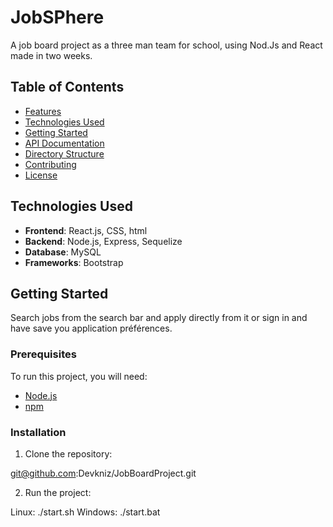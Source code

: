 # JobSPhere

A job board project as a three man team for school, using Nod.Js and React made in two weeks.



## Table of Contents

- [Features](#features)
- [Technologies Used](#technologies-used)
- [Getting Started](#getting-started)
- [API Documentation](#api-documentation)
- [Directory Structure](#directory-structure)
- [Contributing](#contributing)
- [License](#license)

## Technologies Used

- **Frontend**: React.js, CSS, html
- **Backend**: Node.js, Express, Sequelize
- **Database**: MySQL
- **Frameworks**: Bootstrap

## Getting Started
Search jobs from the search bar and apply directly from it or sign in and have save you application préférences.

### Prerequisites

To run this project, you will need:

- [Node.js](https://nodejs.org/)
- [npm](https://www.npmjs.com/)

### Installation

1. Clone the repository:

  git@github.com:Devkniz/JobBoardProject.git

2. Run the project:

Linux: ./start.sh
Windows: ./start.bat
